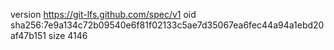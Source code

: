 version https://git-lfs.github.com/spec/v1
oid sha256:7e9a134c72b09540e6f81f02133c5ae7d35067ea6fec44a94a1ebd20af47b151
size 4146
